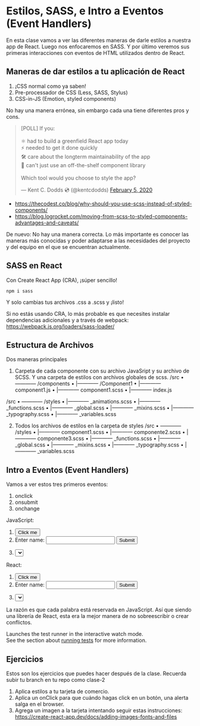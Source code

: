 # Estilos, SASS, e Intro a Eventos (Event Handlers)

En esta clase vamos a ver las diferentes maneras de darle estilos a nuestra app de React. Luego nos enfocaremos en SASS. Y por último veremos sus primeras interacciones con eventos de HTML utilizados dentro de React.

## Maneras de dar estilos a tu aplicación de React

1. ¡CSS normal como ya saben!
2. Pre-processador de CSS (Less, SASS, Stylus)
3. CSS-in-JS (Emotion, styled components)

No hay una manera errónea, sin embargo cada una tiene diferentes pros y cons.

<blockquote class="twitter-tweet"><p lang="en" dir="ltr">[POLL] If you:<br><br>⚛️ had to build a greenfield React app today<br>⚡ needed to get it done quickly<br>🛠 care about the longterm maintainability of the app<br>🚫 can&#39;t just use an off-the-shelf component library<br><br>Which tool would you choose to style the app?</p>&mdash; Kent C. Dodds 💿 (@kentcdodds) <a href="https://twitter.com/kentcdodds/status/1224900215523512320?ref_src=twsrc%5Etfw">February 5, 2020</a></blockquote> <script async src="https://platform.twitter.com/widgets.js" charset="utf-8"></script>

- https://thecodest.co/blog/why-should-you-use-scss-instead-of-styled-components/
- https://blog.logrocket.com/moving-from-scss-to-styled-components-advantages-and-caveats/

De nuevo: No hay una manera correcta. Lo más importante es conocer las maneras más conocidas y poder adaptarse a las necesidades del proyecto y del equipo en el que se encuentran actualmente.

## SASS en React

Con Create React App (CRA), ¡súper sencillo!

`npm i sass`

Y solo cambias tus archivos .css a .scss y ¡listo!

Si no estás usando CRA, lo más probable es que necesites instalar dependencias adicionales y a través de webpack: https://webpack.js.org/loaders/sass-loader/

## Estructura de Archivos

Dos maneras principales

1. Carpeta de cada componente con su archivo JavaSript y su archivo de SCSS. Y una carpeta de estilos con archivos globales de scss.
   /src
   • ———— /components
   • |———— /Component1
   • |———— component1.js
   • |———— component1.scss
   • |———— index.js

/src
• ———— /styles
• |———— \_animations.scss
• |———— \_functions.scss
• |———— \_global.scss
• |———— \_mixins.scss
• |———— \_typography.scss
• |———— \_variables.scss

2. Todos los archivos de estilos en la carpeta de styles
   /src
   • ———— /styles
   • |———— component1.scss
   • |———— componente2.scss
   • |———— componente3.scss
   • |———— \_functions.scss
   • |———— \_global.scss
   • |———— \_mixins.scss
   • |———— \_typography.scss
   • |———— \_variables.scss

## Intro a Eventos (Event Handlers)

Vamos a ver estos tres primeros eventos:

1. onclick
2. onsubmit
3. onchange

JavaScript:

1. <button onclick="myFunction()">Click me</button>
2. <form onsubmit="myFunction()">
     Enter name: <input type="text">
     <input type="submit">
   </form>
3. <select onchange="myFunction()">

React:

1. <button onClick="myFunction()">Click me</button>
2. <form onSubmit="myFunction()">
     Enter name: <input type="text">
     <input type="submit">
   </form>
3. <select onChange="myFunction()">

La razón es que cada palabra está reservada en JavaScript. Así que siendo una librería de React, esta era la mejor manera de no sobreescribir o crear conflictos.

Launches the test runner in the interactive watch mode.\
See the section about [running tests](https://facebook.github.io/create-react-app/docs/running-tests) for more information.

## Ejercicios

Estos son los ejercicios que puedes hacer después de la clase.
Recuerda subir tu branch en tu repo como clase-2

1. Aplica estilos a tu tarjeta de comercio.
2. Aplica un onClick para que cuándo hagas click en un botón, una alerta salga en el browser.
3. Agrega un imagen a la tarjeta intentando seguir estas instrucciones: https://create-react-app.dev/docs/adding-images-fonts-and-files

